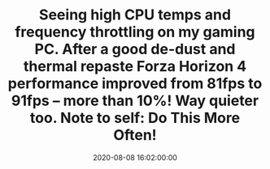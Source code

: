 ---
layout: tweet
title: "Seeing high CPU temps and frequency throttling on my gaming PC. After a good de-dust and thermal repaste Forza Horizon 4 performance improved from 81fps to 91fps – more than 10%! Way quieter too. Note to self: Do This More Often!"
date: '2020-08-08 16:02:00:00'
tweetId: 1292191033778987016
tags: [Tweets, Videogames]
---